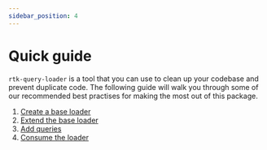```yaml
---
sidebar_position: 4
---
```


# Quick guide

`rtk-query-loader` is a tool that you can use to clean up your codebase and prevent duplicate code. The following guide will walk you through some of our recommended best practises for making the most out of this package.

1. [Create a base loader](./base-loader.md)
2. [Extend the base loader](./extend-loader.md)
3. [Add queries](./add-queries.md)
4. [Consume the loader](./consume-loader.md)
